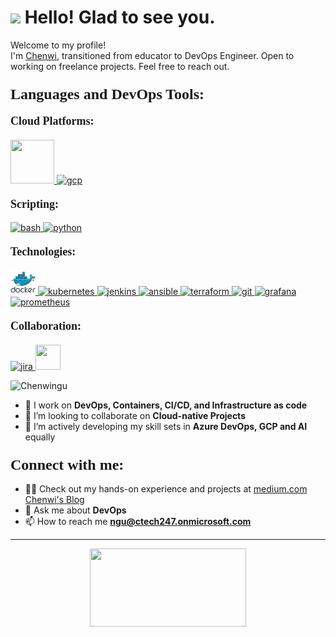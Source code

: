 <!-- Header Section -->
<h1><img src="https://emojis.slackmojis.com/emojis/images/1531849430/4246/blob-sunglasses.gif?1531849430" width="30"/> Hello! Glad to see you.</h1>
<p>Welcome to my profile! </br> I'm <a href="https://www.linkedin.com/in/chenwingu/" target="_blank" rel="noreferrer">Chenwi</a>, transitioned from educator to DevOps Engineer. Open to working on freelance projects. Feel free to reach out.</p>

<!-- Languages and Tools Section -->

<h3 align="left"><font size="+2" face="Verdana">Languages and DevOps Tools:</font></h3>

<!-- Cloud Section -->
<h4><font size="+1" face="Tahoma">Cloud Platforms:</font></h4>
<p align="left">
<a href="[https://aws.amazon.com](https://aws.amazon.com/)" target="_blank" rel="noreferrer">
<img src="https://www.vectorlogo.zone/logos/amazon_aws/amazon_aws-ar21.svg" width="70" height="70"/>
</a>
<a href="[https://cloud.google.com](https://cloud.google.com/)" target="_blank" rel="noreferrer">
<img src="https://www.vectorlogo.zone/logos/google_cloud/google_cloud-icon.svg" alt="gcp" width="70" height="70"/>
</a>
<!-- Add more cloud-related tools here -->
</p>

<!-- Scripting Section -->
<h4><font size="+1" face="Tahoma">Scripting:</font></h4>
<p align="left">
<a href="https://www.gnu.org/software/bash/" target="_blank" rel="noreferrer">
<img src="https://www.vectorlogo.zone/logos/gnu_bash/gnu_bash-icon.svg" alt="bash" width="90" height="90"/>
</a>
<a href="[https://www.python.org](https://www.python.org/)" target="_blank" rel="noreferrer">
<img src="https://i.giphy.com/media/KAq5w47R9rmTuvWOWa/giphy.webp" alt="python" width="90" height="90"/>
</a>
</p>

<!-- Technologies Section -->
<h4><font size="+1" face="Tahoma">Technologies:</font></h4>
<p align="left">
<a href="https://www.docker.com/" target="_blank" rel="noreferrer">
<img src="https://raw.githubusercontent.com/devicons/devicon/master/icons/docker/docker-original-wordmark.svg" alt="docker" width="40" height="40"/>
</a>
<a href="https://kubernetes.io/" target="_blank" rel="noreferrer">
<img src="https://upload.wikimedia.org/wikipedia/commons/thumb/3/39/Kubernetes_logo_without_workmark.svg/2109px-Kubernetes_logo_without_workmark.svg.png" alt="kubernetes" width="40" height="40"/>
</a>
<a href="https://www.jenkins.io" target="_blank" rel="noreferrer"> 
<img src="https://www.vectorlogo.zone/logos/jenkins/jenkins-icon.svg" alt="jenkins" width="40" height="40"/> 
</a>
<a href="https://ansible.com" target="_blank" rel="noreferrer"> 
<img src="https://www.vectorlogo.zone/logos/ansible/ansible-icon.svg" alt="ansible" width="40" height="40"/> 
</a>
<a href="https://terraform.io" target="_blank" rel="noreferrer">
<img src="https://www.vectorlogo.zone/logos/terraformio/terraformio-ar21.svg" alt="terraform" width="55" height="55"/>
</a>
<a href="https://git-scm.com/" target="_blank" rel="noreferrer"> 
<img src="https://www.vectorlogo.zone/logos/git-scm/git-scm-icon.svg" alt="git" width="40" height="40"/> 
</a>
<a href="https://grafana.com" target="_blank" rel="noreferrer"> 
<img src="https://www.vectorlogo.zone/logos/grafana/grafana-icon.svg" alt="grafana" width="40" height="40"/> 
</a>
<a href="https://prometheus.io" target="_blank" rel="noreferrer"> 
<img src="https://www.vectorlogo.zone/logos/prometheusio/prometheusio-icon.svg" alt="prometheus" width="40" height="40"/> 
</a>

<!-- Documentation Section -->
<h4><font size="+1" face="Tahoma">Collaboration:</font></h4>
<p align="left">
<a href="https://altassian.com" target="_blank" rel="noreferrer"> 
<img src="https://www.vectorlogo.zone/logos/atlassian_jira/atlassian_jira-icon.svg" alt="jira" width="40" height="40"/> 
</a>
<a href="https://altassian.com" target="_blank" rel="noreferrer"> 
<img src="https://github.com/Chenwingu/code_base/raw/master/confluence-svgrepo-com.svg" width="40" height="40"/> 
</a>

<!-- Stats and GitHub activity -->
<p align="left"> <img src="https://komarev.com/ghpvc/?username=Chenwingu&label=Profile%20views&color=0e75b6&style=flat" alt="Chenwingu" /> </p>

- 🔭 I work on **DevOps, Containers, CI/CD, and Infrastructure as code**
- 👯 I’m looking to collaborate on **Cloud-native Projects**
- 🌱 I’m actively developing my skill sets in **Azure DevOps, GCP and AI** equally

<!-- Contact Section -->
<h3 align="left"><font size="+2" face="Verdana">Connect with me:</font></h3>
<p align="left">
</p>

- 👨‍💻 Check out my hands-on experience and projects at [medium.com](https://medium.com/@chenwingu) [Chenwi's Blog](https://chenwingu.hashnode.dev)
- 💬 Ask me about **DevOps**
- 📫 How to reach me **[ngu@ctech247.onmicrosoft.com](mailto:ngu@ctech247.onmicrosoft.com)**
---------
<p align="center"><img height="125" width="250" src="https://github.com/Chenwingu/Chenwingu/blob/main/AI_Dev.gif" /> </p>
